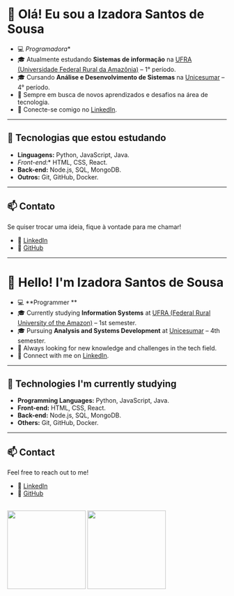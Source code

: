 # 👋 Olá! Eu sou a Izadora Santos de Sousa  

- 💻 *Programadora**
- 🎓 Atualmente estudando **Sistemas de informação** na [UFRA (Universidade Federal Rural da Amazônia)](https://www.ufra.edu.br/) – 1° período.  
- 🎓 Cursando **Análise e Desenvolvimento de Sistemas** na [Unicesumar](https://www.unicesumar.edu.br/) – 4° período.  
- 🌱 Sempre em busca de novos aprendizados e desafios na área de tecnologia.  
- 🔗 Conecte-se comigo no [LinkedIn](https://www.linkedin.com/in/izadora-santos-de-sousa?utm_source=share&utm_campaign=share_via&utm_content=profile&utm_medium=android_app).  

---

## 🚀 Tecnologias que estou estudando  

- **Linguagens:** Python, JavaScript, Java.  
- *Front-end:** HTML, CSS, React.  
- **Back-end:** Node.js, SQL, MongoDB.  
- **Outros:** Git, GitHub, Docker.  

---

## 📫 Contato  

Se quiser trocar uma ideia, fique à vontade para me chamar!  
 
- 🔗 [LinkedIn](https://www.linkedin.com/in/izadora-santos-de-sousa?utm_source=share&utm_campaign=share_via&utm_content=profile&utm_medium=android_app)  
- 🔗 [GitHub](https://github.com/izadorasantos922)  

---  

# 👋 Hello! I'm Izadora Santos de Sousa  

- 💻 **Programmer **  
- 🎓 Currently studying **Information Systems** at [UFRA (Federal Rural University of the Amazon)](https://www.ufra.edu.br/) – 1st semester.  
- 🎓 Pursuing **Analysis and Systems Development** at [Unicesumar](https://www.unicesumar.edu.br/) – 4th semester.  
- 🌱 Always looking for new knowledge and challenges in the tech field.  
- 🔗 Connect with me on [LinkedIn](https://www.linkedin.com/in/izadora-santos-de-sousa?utm_source=share&utm_campaign=share_via&utm_content=profile&utm_medium=android_app).  

---

## 🚀 Technologies I'm currently studying  

- **Programming Languages:** Python, JavaScript, Java.  
- **Front-end:** HTML, CSS, React.  
- **Back-end:** Node.js, SQL, MongoDB.  
- **Others:** Git, GitHub, Docker.  

---

## 📫 Contact  

Feel free to reach out to me!  
 
- 🔗 [LinkedIn](https://www.linkedin.com/in/izadora-santos-de-sousa?utm_source=share&utm_campaign=share_via&utm_content=profile&utm_medium=android_app)  
- 🔗 [GitHub](https://github.com/izadorasantos922)
<br/>
<div>
    <img height="180em" src="https://github-readme-stats-ten-gilt.vercel.app/api?username=izadorasantos922&show_icons=true&theme=dracula&count_private=true">
    <img height="180em" src="https://github-readme-stats-ten-gilt.vercel.app/api/top-langs/?username=izadorasantos922&layout=compact&theme=dracula">
</div>

  
  
